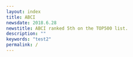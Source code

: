 ```yaml
---
layout: index
title: ABCI
newsdate: 2018.6.28
newstitle: ABCI ranked 5th on the TOP500 list.
description: ""
keywords: "test2"
permalink: /
---
```

